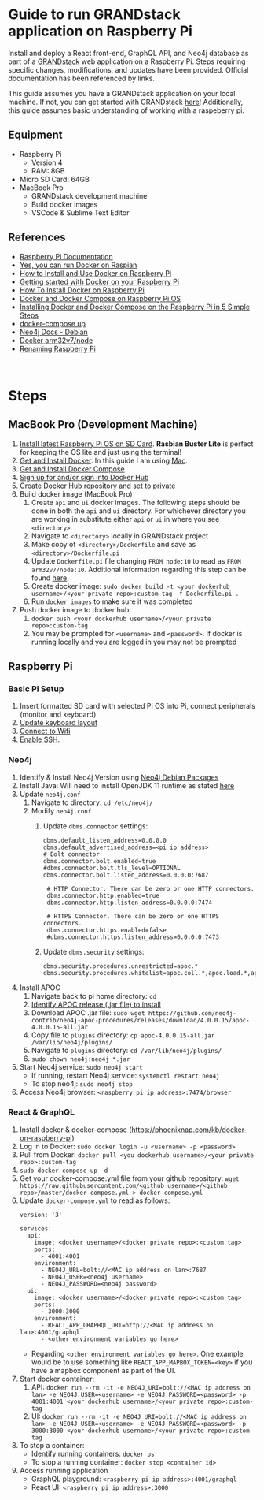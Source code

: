 # Guide to run GRANDstack application on Raspberry Pi #

Install and deploy a React front-end, GraphQL API, and Neo4j database as part of a [GRANDstack](https://grandstack.io/) web application on a Raspberry Pi. Steps requiring specific changes, modifications, and updates have been provided. Official documentation has been referenced by links.

This guide assumes you have a GRANDstack application on your local machine. If not, you can get started with GRANDstack [here](https://grandstack.io/docs/getting-started-neo4j-graphql)! Additionally, this guide assumes basic understanding of working with a raspeberry pi.

## Equipment ##
* Raspberry Pi
  * Version 4
  * RAM: 8GB
* Micro SD Card: 64GB
* MacBook Pro
  * GRANDstack development machine
  * Build docker images
  * VSCode & Sublime Text Editor

## References ##
- [Raspberry Pi Documentation](https://www.raspberrypi.org/documentation/)
- [Yes, you can run Docker on Raspian](https://withblue.ink/2019/07/13/yes-you-can-run-docker-on-raspbian.html)
- [How to Install and Use Docker on Raspberry Pi](https://linuxize.com/post/how-to-install-and-use-docker-on-raspberry-pi/)
- [Getting started with Docker on your Raspberry Pi](https://blog.hypriot.com/getting-started-with-docker-on-your-arm-device/)
- [How To Install Docker on Raspberry Pi](https://phoenixnap.com/kb/docker-on-raspberry-pi)
- [Docker and Docker Compose on Raspberry Pi OS](https://withblue.ink/2020/06/24/docker-and-docker-compose-on-raspberry-pi-os.html)
- [Installing Docker and Docker Compose on the Raspberry Pi in 5 Simple Steps](https://dev.to/rohansawant/installing-docker-and-docker-compose-on-the-raspberry-pi-in-5-simple-steps-3mgl)
- [docker-compose up](https://docs.docker.com/compose/reference/up/#:~:text=The%20docker%2Dcompose%20up%20command,background%20and%20leaves%20them%20running.)
- [Neo4j Docs - Debian](https://neo4j.com/docs/operations-manual/current/installation/linux/debian/?_ga=2.196841515.687545963.1608309763-1865895428.1586215484)
- [Docker arm32v7/node](https://hub.docker.com/r/arm32v7/node/)
- [Renaming Raspberry Pi](https://thepihut.com/blogs/raspberry-pi-tutorials/19668676-renaming-your-raspberry-pi-the-hostname)




&nbsp; <!-- extra line break -->

# Steps #
## MacBook Pro (Development Machine) ##
1. [Install latest Raspberry Pi OS on SD Card](https://www.raspberrypi.org/documentation/installation/installing-images/). **Rasbian Buster Lite** is perfect for keeping the OS lite and just using the terminal!
1. [Get and Install Docker](https://docs.docker.com/get-docker/). In this guide I am using [Mac](https://docs.docker.com/docker-for-mac/install/).
1. [Get and Install Docker Compose](https://docs.docker.com/compose/install/)
1. [Sign up for and/or sign into Docker Hub](https://hub.docker.com/)
1. [Create Docker Hub repository and set to private](https://docs.docker.com/docker-hub/repos/)
1. Build docker image (MacBook Pro)
    1. Create `api` and `ui` docker images. The following steps should be done in both the `api` and `ui` directory. For whichever directory you are working in substitute either `api` or `ui` in where you see `<directory>`.
    1. Navigate to `<directory>` locally in GRANDstack project
    1. Make copy of `<directory>/Dockerfile` and save as `<directory>/Dockerfile.pi`
    1. Update `Dockerfile.pi` file changing `FROM node:10` to read as `FROM arm32v7/node:10`. Additional information regarding this step can be found [here](https://hub.docker.com/r/arm32v7/node/).
    1. Create docker image: `sudo docker build -t <your dockerhub username>/<your private repo>:custom-tag -f Dockerfile.pi .`
    1. Run `docker images` to make sure it was completed
1. Push docker image to docker hub: 
    1. `docker push <your dockerhub username>/<your private repo>:custom-tag`
    1. You may be prompted for `<username>` and `<password>`. If docker is running locally and you are logged in you may not be prompted

## Raspberry Pi ##

### Basic Pi Setup ###
1. Insert formatted SD card with selected Pi OS into Pi, connect peripherals (monitor and keyboard).
1. [Update keyboard layout](https://scribles.net/changing-keyboard-layout-on-raspberry-pi/)
1. [Connect to Wifi](https://www.raspberrypi.org/documentation/configuration/wireless/wireless-cli.md)
1. [Enable SSH](https://www.raspberrypi.org/documentation/remote-access/ssh/).
<!-- 
1. **Create SSH key for SSH'ing**
	1. **[Come back to later](https://www.raspberrypi.org/documentation/configuration/security.md)**
1. SSH Hardening (securing SSH)
	1. **come back to later**
-->

### Neo4j ###
1. Identify & Install Neo4j Version using [Neo4j Debian Packages](https://debian.neo4j.com/)
1. Install Java: Will need to install OpenJDK 11 runtime as stated [here](https://neo4j.com/docs/operations-manual/current/installation/linux/debian/?_ga=2.196841515.687545963.1608309763-1865895428.1586215484)
1. Update `neo4j.conf`
    1. Navigate to directory: `cd /etc/neo4j/`
    1. Modify `neo4j.conf`
        1. Update `dbms.connector` settings:

            ```
            dbms.default_listen_address=0.0.0.0
            dbms.default_advertised_address=<pi ip address>
            # Bolt connector
            dbms.connector.bolt.enabled=true
            #dbms.connector.bolt.tls_level=OPTIONAL
            dbms.connector.bolt.listen_address=0.0.0.0:7687
                
             # HTTP Connector. There can be zero or one HTTP connectors.
             dbms.connector.http.enabled=true
             dbms.connector.http.listen_address=0.0.0.0:7474
                
             # HTTPS Connector. There can be zero or one HTTPS connectors.
             dbms.connector.https.enabled=false
             #dbms.connector.https.listen_address=0.0.0.0:7473
            ```
        1. Update `dbms.security` settings:
            ```
            dbms.security.procedures.unrestricted=apoc.*
            dbms.security.procedures.whitelist=apoc.coll.*,apoc.load.*,apoc.*
            ```
            <!-- TODO: Address 0.0.0.0 for sensitive data -->  
1. Install APOC
    1. Navigate back to pi home directory: `cd`
    1. [Identify APOC release (.jar file) to install](https://github.com/neo4j-contrib/neo4j-apoc-procedures/releases/)
    1. Download APOC .jar file: `sudo wget https://github.com/neo4j-contrib/neo4j-apoc-procedures/releases/download/4.0.0.15/apoc-4.0.0.15-all.jar`
    1. Copy file to `plugins` directory: `cp apoc-4.0.0.15-all.jar /var/lib/neo4j/plugins/`
    1. Navigate to `plugins` directory: `cd /var/lib/neo4j/plugins/`
    1. `sudo chown neo4j:neo4j *.jar`
1. Start Neo4j service: `sudo neo4j start`
    * If running, restart Neo4j service: `systemctl restart neo4j`
    * To stop neo4j: `sudo neo4j stop`
1. Access Neo4j browser: `<raspberry pi ip address>:7474/browser`
<!-- TODO
1.Add step to connect external SSD
https://www.raspberrypi.org/documentation/configuration/external-storage.md
-->

### React & GraphQL ###
1. Install docker & docker-compose <!-- TODO: expand this -->(https://phoenixnap.com/kb/docker-on-raspberry-pi)
1. Log in to Docker: `sudo docker login -u <username> -p <password>`
1. Pull from Docker: `docker pull <you dockerhub username>/<your private repo>:custom-tag`
1. `sudo docker-compose up -d`	<!-- Is this needed? -->
1. Get your docker-compose.yml file from your github repository: `wget https://raw.githubusercontent.com/<github username>/<github repo>/master/docker-compose.yml > docker-compose.yml` <!-- this doesn;t seem to be working right. did next steps manually -->
1. Update `docker-compose.yml` to read as follows:
    ```
    version: '3'
    
    services: 
      api:
        image: <docker username>/<docker private repo>:<custom tag>
        ports:
          - 4001:4001
        environment:
          - NEO4J_URL=bolt://<MAC ip address on lan>:7687
          - NEO4J_USER=<neo4j username>
          - NEO4J_PASSWORD=<neo4j password>
      ui:
        image: <docker username>/<docker private repo>:<custom tag>
        ports:
          - 3000:3000
        environment:
          - REACT_APP_GRAPHQL_URI=http://<MAC ip address on lan>:4001/graphql
          - <other environment variables go here>
    ```
    * Regarding `<other environment variables go here>`. One example would be to use something like `REACT_APP_MAPBOX_TOKEN=<key>` if you have a mapbox component as part of the UI.
1. Start docker container: 
    1. API: `docker run --rm -it -e NEO4J_URI=bolt://<MAC ip address on lan> -e NEO4J_USER=<username> -e NEO4J_PASSWORD=<password> -p 4001:4001 <your dockerhub username>/<your private repo>:custom-tag`
    1. UI: `docker run --rm -it -e NEO4J_URI=bolt://<MAC ip address on lan> -e NEO4J_USER=<username> -e NEO4J_PASSWORD=<password> -p 3000:3000 <your dockerhub username>/<your private repo>:custom-tag`
1. To stop a container: 
    * Identify running  containers: `docker ps`
    * To stop a running container: `docker stop <container id>`
1. Access running application
    * GraphQL playground: `<raspberry pi ip address>:4001/graphql`
    * React UI: `<raspberry pi ip address>:3000`